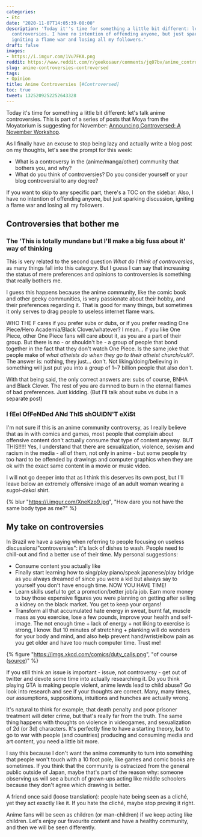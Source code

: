 ```yaml
---
categories:
- Etc
date: "2020-11-07T14:05:39-08:00"
description: 'Today it''s time for something a little bit different: let''s talk anime
  controversies. I have no intention of offending anyone, but just sparking discussion,
  igniting a flame war and losing all my followers.'
draft: false
images:
- https://i.imgur.com/1Vu7FKA.png
reddit: https://www.reddit.com/r/geekosaur/comments/jq07bv/anime_controversies_controversed/
slug: anime-controversies-controversed
tags:
- Opinion
title: Anime Controversies [#Controversed]
toc: true
tweet: 1325209252252643328
---
```


Today it's time for something a little bit different: let's talk anime controversies. This is part of a series of posts that Moya from the Moyatorium is suggesting for November: [Announcing Controversed: A November Workshop](https://moyatorium.wordpress.com/2020/11/02/announcing-controversed-a-november-workshop/).

As I finally have an excuse to stop being lazy and actually write a blog post on my thoughts, let's see the prompt for this week:

- What is a controversy in the (anime/manga/other) community that bothers you, and why?
- What do you think of controversies? Do you consider yourself or your blog controversial to any degree?

If you want to skip to any specific part, there's a TOC on the sidebar. Also, I have no intention of offending anyone, but just sparking discussion, igniting a flame war and losing all my followers.

<!--more-->

## Controversies that bother me

### The 'This is totally mundane but I'll make a big fuss about it' way of thinking

This is very related to the second question *What do I think of controversies*, as many things fall into this category. But I guess I can say that increasing the status of mere preferences and opinions to controversies is something that really bothers me.

I guess this happens because the anime community, like the comic book and other geeky communities, is very passionate about their hobby, and their preferences regarding it. That is good for many things, but sometimes it only serves to drag people to useless internet flame wars. 

WHO THE F cares if you prefer subs or dubs, or if you prefer reading One Piece/Hero Academia/Black Clover/whatever? I mean... if you like One Piece, other One Piece fans will care about it, as you are a part of their group. But there is no - or shouldn't be - a group of people that bond together in the fact that they don't watch One Piece. Is the same joke that people make of *what atheists do when they go to their atheist church/cult?*. The answer is: nothing, they just... don't. Not liking/doing/believing in something will just put you into a group of 1~7 billion people that also don't.

With that being said, the only correct answers are: subs of course, BNHA and Black Clover. The rest of you are damned to burn in the eternal flames of bad preferences. Just kidding. (But I'll talk about subs vs dubs in a separate post)

### I fEel OfFeNDed ANd ThIS shOUlDN'T eXiSt

I'm not sure if this is an anime community controversy, as I really believe that as in with comics and games, most people that complain about offensive content don't actually consume that type of content anyway. BUT THIS!!!!! Yes, I understand that there are sexualization, violence, sexism and racism in the media - all of them, not only in anime - but some people try too hard to be offended by drawings and computer graphics when they are ok with the exact same content in a movie or music video.

I will not go deeper into that as I think this deserves its own post, but I'll leave below an extremely offensive image of an adult woman wearing a *sugoi-dekai* shirt.

{% blur "https://i.imgur.com/XneKzo9.jpg", "How dare you not have the same body type as me?" %}

## My take on controversies

In Brazil we have a saying when referring to people focusing on useless discussions/"controversies": it's lack of dishes to wash. People need to chill-out and find a better use of their time. My personal suggestions:

- Consume content you actually like
- Finally start learning how to sing/play piano/speak japanese/play bridge as you always dreamed of since you were a kid but always say to yourself you don't have enough time. NOW YOU HAVE TIME!
- Learn skills useful to get a promotion/better job/a job. Earn more money to buy those expensive figures you were planning on getting after selling a kidney on the black market. You get to keep your organs!
- Transform all that accumulated hate energy in sweat, burnt fat, muscle mass as you exercise, lose a few pounds, improve your health and self-image. The not enough time + lack of energy + not liking to exercise is strong, I know. But 10 minutes of stretching + planking will do wonders for your body and mind, and also help prevent hand/wrist/elbow pain as you get older and have too much computer time. Trust me!

{% figure "https://imgs.xkcd.com/comics/duty_calls.png", "of course ([source](https://xkcd.com/386/))" %}

If you still think an issue is important - issue, not controversy - get out of twitter and devote some time into actually researching it. Do you think playing GTA is making people violent, anime lewds lead to child abuse? Go look into research and see if your thoughts are correct. Many, many times, our assumptions, suppositions, intuitions and hunches are actually wrong. 

It's natural to think for example, that death penalty and poor prisoner treatment will deter crime, but that's really far from the truth. The same thing happens with thoughts on violence in videogames, and sexualization of 2d (or 3d) characters. It's perfectly fine to have a starting theory, but to go to war with people (and countries) producing and consuming media and art content, you need a little bit more.

I say this because I don't want the anime community to turn into something that people won't touch with a 10 foot pole, like games and comic books are sometimes. If you think that the community is ostracized from the general public outside of Japan, maybe that's part of the reason why: someone observing us will see a bunch of grown-ups acting like middle schoolers because they don't agree which drawing is better.

A friend once said (loose translation): people hate being seen as a cliché, yet they act exactly like it. If you hate the cliché, maybe stop proving it right.

Anime fans will be seen as children (or man-children) if we keep acting like children. Let's enjoy our favourite content and have a healthy community, and then we will be seen differently.
